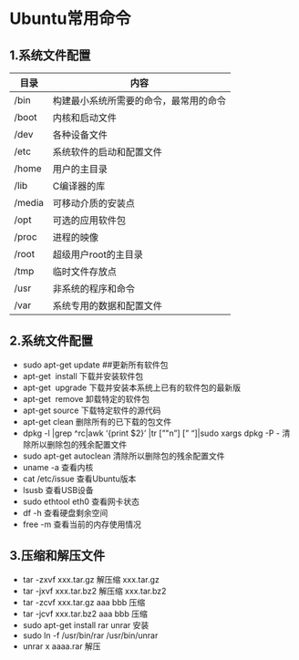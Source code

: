 # Ubuntu常用命令
## 1.系统文件配置
> 
| 目录            | 内容                              | 
| --------------- | ---------------------------------- |
| /bin            |构建最小系统所需要的命令，最常用的命令| 
| /boot           | 内核和启动文件                     | 
| /dev            | 各种设备文件                       |  
| /etc            | 系统软件的启动和配置文件            | 
| /home           |用户的主目录                        | 
| /lib            | C编译器的库                        | 
| /media          | 可移动介质的安装点                  |    
| /opt            | 可选的应用软件包                    | 
| /proc           |	进程的映像                         | 
| /root           | 超级用户root的主目录                | 
| /tmp            |临时文件存放点                       |  
|/usr             | 	非系统的程序和命令                | 
|/var             | 	系统专用的数据和配置文件           |
## 2.系统文件配置
>
* sudo apt-get update        ##更新所有软件包
* apt-get  install   下载并安装软件包
* apt-get  upgrade 下载并安装本系统上已有的软件包的最新版
* apt-get  remove 卸载特定的软件包
* apt-get source 下载特定软件的源代码
* apt-get clean 删除所有的已下载的包文件
* dpkg -l |grep ^rc|awk ‘{print $2}’ |tr [”"n”] [” “]|sudo xargs dpkg -P -  清除所以删除包的残余配置文件
* sudo apt-get autoclean   清除所以删除包的残余配置文件
* uname -a   查看内核
* cat /etc/issue   查看Ubuntu版本
* lsusb  查看USB设备  
* sudo ethtool eth0  查看网卡状态
* df -h   查看硬盘剩余空间
* free -m  查看当前的内存使用情况
## 3.压缩和解压文件
> 
* tar -zxvf xxx.tar.gz   解压缩 xxx.tar.gz
* tar -jxvf xxx.tar.bz2  解压缩 xxx.tar.bz2
* tar -zcvf xxx.tar.gz aaa bbb  压缩   
* tar -jcvf xxx.tar.bz2 aaa bbb  压缩
* sudo apt-get install rar unrar   安装
* sudo ln -f /usr/bin/rar /usr/bin/unrar   
* unrar x aaaa.rar  解压
